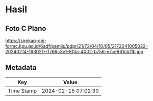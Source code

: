 # Hasil

## Foto C Plano

https://sirekap-obj-formc.kpu.go.id/6adf/pemilu/pdpr/21/72/04/10/05/2172041005022-20240214-193021--1766c3e1-8f3a-4002-b756-e7ce961cbf1b.jpg


## Metadata

| Key        | Value               |
| ---------- | ------------------- |
| Time Stamp | 2024-02-15 07:02:30 |



